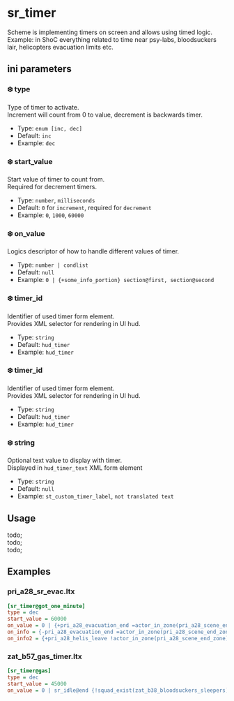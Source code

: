 # sr_timer

Scheme is implementing timers on screen and allows using timed logic. <br/>
Example: in ShoC everything related to time near psy-labs, bloodsuckers lair, helicopters evacuation limits etc.

## ini parameters

### ❄️ type

Type of timer to activate. <br/>
Increment will count from 0 to value, decrement is backwards timer.

- Type: `enum [inc, dec]`
- Default: `inc`
- Example: `dec`

### ❄️ start_value

Start value of timer to count from. <br/>
Required for decrement timers.

- Type: `number`, `milliseconds`
- Default: `0` for `increment`, required for `decrement`
- Example: `0`, `1000`, `60000`

### ❄️ on_value

Logics descriptor of how to handle different values of timer.

- Type: `number | condlist`
- Default: `null`
- Example: `0 | {+some_info_portion} section@first, section@second`

### ❄️ timer_id

Identifier of used timer form element. <br/>
Provides XML selector for rendering in UI hud.

- Type: `string`
- Default: `hud_timer`
- Example: `hud_timer`

### ❄️ timer_id

Identifier of used timer form element. <br/>
Provides XML selector for rendering in UI hud.

- Type: `string`
- Default: `hud_timer`
- Example: `hud_timer`

### ❄️ string

Optional text value to display with timer. <br/>
Displayed in `hud_timer_text` XML form element

- Type: `string`
- Default: `null`
- Example: `st_custom_timer_label`, `not translated text`

## Usage

todo; <br/>
todo; <br/>
todo; <br/>

## Examples

### pri_a28_sr_evac.ltx
```ini
[sr_timer@got_one_minute]
type = dec
start_value = 60000
on_value = 0 | {+pri_a28_evacuation_end =actor_in_zone(pri_a28_scene_end_zone)} sr_idle@cut_1_save, %+pri_a28_helis_leave%
on_info = {-pri_a28_evacuation_end =actor_in_zone(pri_a28_scene_end_zone)} %+pri_a28_evacuation_end =scenario_autosave(st_save_pri_a28_evacuation_end)%
on_info2 = {+pri_a28_helis_leave !actor_in_zone(pri_a28_scene_end_zone)} sr_idle@cut_2_save
```

### zat_b57_gas_timer.ltx

```ini
[sr_timer@gas]
type = dec
start_value = 45000
on_value = 0 | sr_idle@end {!squad_exist(zat_b38_bloodsuckers_sleepers)} %+zat_b57_gas_running_stop +zat_b57_den_of_the_bloodsucker_tell_stalkers_about_destroy_lair_give%
```
